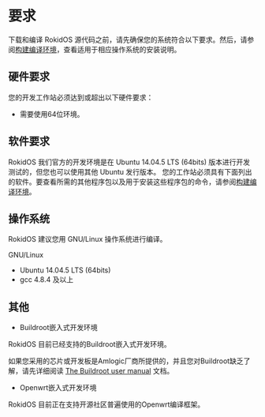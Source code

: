 # 要求

下载和编译 RokidOS 源代码之前，请先确保您的系统符合以下要求。然后，请参阅[构建编译环境](build_env.md)，查看适用于相应操作系统的安装说明。

## 硬件要求
您的开发工作站必须达到或超出以下硬件要求：

* 需要使用64位环境。

## 软件要求

RokidOS 我们官方的开发环境是在 Ubuntu 14.04.5 LTS (64bits) 版本进行开发测试的，但您也可以使用其他 Ubuntu 发行版本。
您的工作站必须具有下面列出的软件。要查看所需的其他程序包以及用于安装这些程序包的命令，请参阅[构建编译环境](build_env.md)。

## 操作系统

RokidOS 建议您用 GNU/Linux 操作系统进行编译。

GNU/Linux
* Ubuntu 14.04.5 LTS (64bits)
* gcc 4.8.4 及以上

## 其他

* Buildroot嵌入式开发环境

RokidOS 目前已经支持的Buildroot嵌入式开发环境。

如果您采用的芯片或开发板是Amlogic厂商所提供的，并且您对Buildroot缺乏了解，请先详细阅读 [The Buildroot user manual](https://buildroot.org/downloads/manual/manual.html) 文档。

* Openwrt嵌入式开发环境

RokidOS 目前正在支持开源社区普遍使用的Openwrt编译框架。

